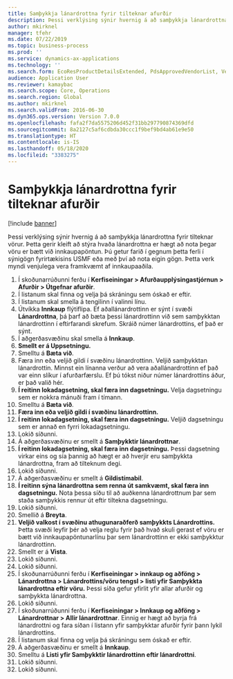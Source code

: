 ```yaml
---
title: Samþykkja lánardrottna fyrir tilteknar afurðir
description: Þessi verklýsing sýnir hvernig á að samþykkja lánardrottna fyrir tilteknar vörur.
author: mkirknel
manager: tfehr
ms.date: 07/22/2019
ms.topic: business-process
ms.prod: ''
ms.service: dynamics-ax-applications
ms.technology: ''
ms.search.form: EcoResProductDetailsExtended, PdsApprovedVendorList, VendTable
audience: Application User
ms.reviewer: kamaybac
ms.search.scope: Core, Operations
ms.search.region: Global
ms.author: mkirknel
ms.search.validFrom: 2016-06-30
ms.dyn365.ops.version: Version 7.0.0
ms.openlocfilehash: fafa2f7da5575206d452f31bb297790874369dfd
ms.sourcegitcommit: 8a2127c5af6cdbda30ccc1f9bef9bd4ab61e9e50
ms.translationtype: HT
ms.contentlocale: is-IS
ms.lasthandoff: 05/18/2020
ms.locfileid: "3383275"
---
```

# <a name="approve-vendors-for-specific-products"></a>Samþykkja lánardrottna fyrir tilteknar afurðir

[!include [banner](../../includes/banner.md)]

Þessi verklýsing sýnir hvernig á að samþykkja lánardrottna fyrir tilteknar vörur. Þetta gerir kleift að stýra hvaða lánardrottna er hægt að nota þegar vöru er bætt við innkaupapöntun. Þú getur farið í gegnum þetta ferli í sýnigögn fyrirtækisins USMF eða með því að nota eigin gögn. Þetta verk myndi venjulega vera framkvæmt af innkaupaaðila.

1. Í skoðunarrúðunni ferðu í **Kerfiseiningar > Afurðaupplýsingastjórnun > Afurðir > Útgefnar afurðir**.
2. Í listanum skal finna og velja þá skráningu sem óskað er eftir.
3. Í listanum skal smella á tengilinn í valinni línu.
4. Útvíkka **Innkaup** flýtiflipa. Ef aðallánardrottinn er sýnt í svæði **Lánardrottna**, þá þarf að bæta þessi lánardrottinn við sem samþykktan lánardrottinn í eftirfarandi skrefum. Skráið númer lánardrottins, ef það er sýnt.  
5. Í aðgerðasvæðinu skal smella á **Innkaup**.
6. **Smellt er á Uppsetningu.**
7. Smelltu á **Bæta við**.
8. Færa inn eða veljið gildi í svæðinu lánardrottinn. Veljið samþykktan lánardrottin. Minnst ein línanna verður að vera aðallánardrottinn ef það var einn slíkur í afurðarfærslu. Ef þú tókst niður númer lánardrottins áður, er það valið hér.  
9. **Í reitinn lokadagsetning, skal færa inn dagsetningu.** Velja dagsetningu sem er nokkra mánuði fram í tímann.  
10. Smelltu á **Bæta við**.
11. **Færa inn eða veljið gildi í svæðinu lánardrottinn.**
12. **Í reitinn lokadagsetning, skal færa inn dagsetningu.** Veljið dagsetningu sem er annað en fyrri lokadagsetningu.  
13. Lokið síðunni.
14. Á aðgerðasvæðinu er smellt á **Samþykktir lánardrottnar**.
15. **Í reitinn lokadagsetning, skal færa inn dagsetningu.** Þessi dagsetning virkar eins og sía þannig að hægt er að hverjir eru samþykkta lánardrottna, fram að tilteknum degi.  
16. Lokið síðunni.
17. Á aðgerðasvæðinu er smellt á **Gildistímabil**.
18. **Í reitinn sýna lánardrottna sem renna út samkvæmt, skal færa inn dagsetningu.** Nota þessa síðu til að auðkenna lánardrottnum þar sem staða samþykkis rennur út eftir tiltekna dagsetningu.  
19. Lokið síðunni.
20. Smellið á **Breyta**.
21. **Veljið valkost í svæðinu athugunaraðferð samþykkts Lánardrottins.** Þetta svæði leyfir þér að velja reglu fyrir það hvað skuli gerast ef vöru er bætt við innkaupapöntunarlínu þar sem lánardrottinn er ekki samþykktur lánardrottinn.  
22. Smellt er á **Vista**.
23. Lokið síðunni.
24. Lokið síðunni.
25. Í skoðunarrúðunni ferðu í **Kerfiseiningar > innkaup og aðföng > Lánardrottna > Lánardrottins/vöru tengsl > listi yfir Samþykkta lánardrottna eftir vöru.** Þessi síða gefur yfirlit yfir allar afurðir og samþykkta lánardrottna.  
26. Lokið síðunni.
27. Í skoðunarrúðunni ferðu í **Kerfiseiningar > Innkaup og aðföng > Lánardrottnar > Allir lánardrottnar**. Einnig er hægt að byrja frá lánardrottni og fara síðan í listann yfir samþykktar afurðir fyrir þann lykil lánardrottins.  
28. Í listanum skal finna og velja þá skráningu sem óskað er eftir.
29. Á aðgerðasvæðinu er smellt á **Innkaup**.
30. Smelltu á **Listi yfir Samþykktir lánardrottinn eftir lánardrottni**.
31. Lokið síðunni.
32. Lokið síðunni.

